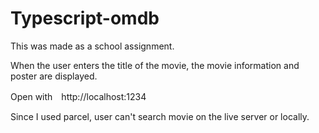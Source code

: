 # Typescript-omdb
This was made as a school assignment. 

When the user enters the title of the movie, the movie information and poster are displayed.

Open with　http://localhost:1234

Since I used parcel, user can't search movie on the live server or locally.

